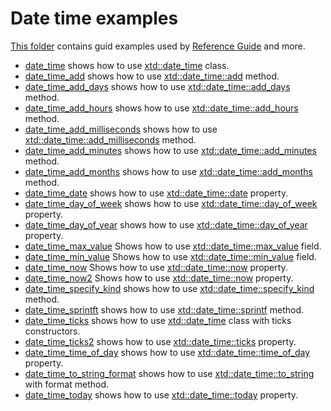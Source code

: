 # Date time examples

[This folder](.) contains guid examples used by [Reference Guide](https://codedocs.xyz/gammasoft71/xtd/) and more.

* [date_time](date_time/README.md) shows how to use [xtd::date_time](../../../src/xtd.core/include/xtd/date_time.h) class.
* [date_time_add](date_time_add/README.md) shows how to use [xtd::date_time::add](../../../src/xtd.core/include/xtd/date_time.h) method.
* [date_time_add_days](date_time_add_days/README.md) shows how to use [xtd::date_time::add_days](../../../src/xtd.core/include/xtd/date_time.h) method.
* [date_time_add_hours](date_time_add_hours/README.md) shows how to use [xtd::date_time::add_hours](../../../src/xtd.core/include/xtd/date_time.h) method.
* [date_time_add_milliseconds](date_time_add_milliseconds/README.md) shows how to use [xtd::date_time::add_milliseconds](../../../src/xtd.core/include/xtd/date_time.h) method.
* [date_time_add_minutes](date_time_add_minutes/README.md) shows how to use [xtd::date_time::add_minutes](../../../src/xtd.core/include/xtd/date_time.h) method.
* [date_time_add_months](date_time_add_months/README.md) shows how to use [xtd::date_time::add_months](../../../src/xtd.core/include/xtd/date_time.h) method.
* [date_time_date](date_time_date/README.md) shows how to use [xtd::date_time::date](../../../src/xtd.core/include/xtd/date_time.h) property.
* [date_time_day_of_week](date_time_day_of_week/README.md) shows how to use [xtd::date_time::day_of_week](../../../src/xtd.core/include/xtd/date_time.h) property.
* [date_time_day_of_year](date_time_day_of_year/README.md) shows how to use [xtd::date_time::day_of_year](../../../src/xtd.core/include/xtd/date_time.h) property.
* [date_time_max_value](date_time_max_value/README.md) Shows how to use [xtd::date_time::max_value](../../../src/xtd.core/include/xtd/date_time.h) field.
* [date_time_min_value](date_time_min_value/README.md) Shows how to use [xtd::date_time::min_value](../../../src/xtd.core/include/xtd/date_time.h) field.
* [date_time_now](date_time_now/README.md) Shows how to use [xtd::date_time::now](../../../src/xtd.core/include/xtd/date_time.h) property.
* [date_time_now2](date_time_now2/README.md) Shows how to use [xtd::date_time::now](../../../src/xtd.core/include/xtd/date_time.h) property.
* [date_time_specify_kind](date_time_specify_kind/README.md) shows how to use [xtd::date_time::specify_kind](../../../src/xtd.core/include/xtd/date_time.h) method.
* [date_time_sprintft](date_time_sprintft/README.md) shows how to use [xtd::date_time::sprintf](../../../src/xtd.core/include/xtd/date_time.h) method.
* [date_time_ticks](date_time_ticks/README.md) shows how to use [xtd::date_time](../../../src/xtd.core/include/xtd/date_time.h) class with ticks constructors.
* [date_time_ticks2](date_time_ticks2/README.md) shows how to use [xtd::date_time::ticks](../../../src/xtd.core/include/xtd/date_time.h) property.
* [date_time_time_of_day](date_time_time_of_day/README.md) shows how to use [xtd::date_time::time_of_day](../../../src/xtd.core/include/xtd/date_time.h) property.
* [date_time_to_string_format](date_time_to_string_format/README.md) shows how to use [xtd::date_time::to_string](../../../src/xtd.core/include/xtd/date_time.h) with format method.
* [date_time_today](date_time_today/README.md) shows how to use [xtd::date_time::today](../../../src/xtd.core/include/xtd/date_time.h) property.
